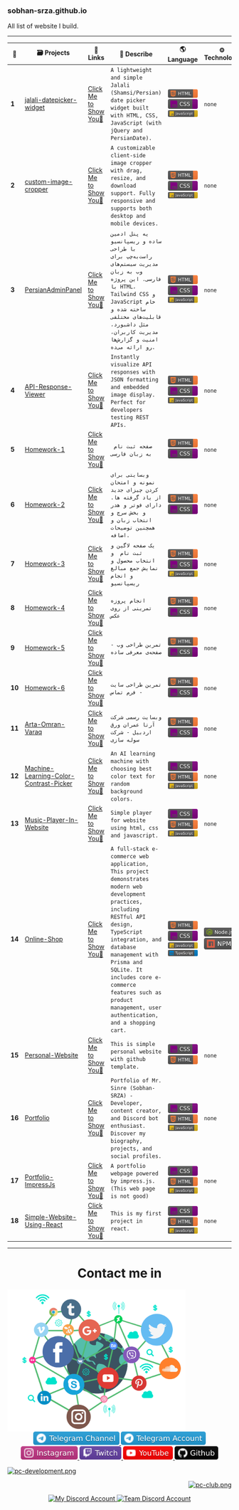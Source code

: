 
<h3>sobhan-srza.github.io</h3>
<p>All list of website I build.</p>

<hr>


<table>
    <thead>
        <tr>
            <th>🔢</th>
            <th>🗃 Projects</th>
            <th>📡 Links</th>
            <th>📖 Describe</th>
            <th>🌎 Language</th>
            <th>⚙️ Technology</th>
            <th>⭐ Stars</th>
            <th>🖨 Forks</th>
        </tr>
    </thead>
    <tbody>
<tr>
    <td><strong>1</strong></td>
    <td><a href="https://github.com/Sobhan-SRZA/jalali-datepicker-widget">jalali-datepicker-widget</a></td>
    <td><a href="https://sobhan-srza.github.io/jalali-datepicker-widget"> Click Me to Show You👀 </a></td>
    <td><code>A lightweight and simple Jalali (Shamsi/Persian) date picker widget built with HTML, CSS, JavaScript (with jQuery and PersianDate).</code></td>
    <td><img src="https://raw.githubusercontent.com/Sobhan-SRZA/Sobhan-SRZA/4c697854a80e5e99324c04eb000f7d2cd53737ae/images//html.svg" alt="Used HTML" style="max-width: 100%;"><img src="https://raw.githubusercontent.com/Sobhan-SRZA/Sobhan-SRZA/4c697854a80e5e99324c04eb000f7d2cd53737ae/images//css.svg" alt="Used CSS" style="max-width: 100%;"><img src="https://raw.githubusercontent.com/Sobhan-SRZA/Sobhan-SRZA/4c697854a80e5e99324c04eb000f7d2cd53737ae/images//javascript.svg" alt="Used JavaScript" style="max-width: 100%;"></td>
    <td><code>none</code></td>
    <td><img src="https://img.shields.io/github/stars/Sobhan-SRZA/jalali-datepicker-widget?style=flat-square" alt="Stars" style="max-width: 100%;"></td>
    <td><img src="https://img.shields.io/github/forks/Sobhan-SRZA/jalali-datepicker-widget?style=flat-square" alt="Forks" style="max-width: 100%;"></td>
</tr>

<tr>
    <td><strong>2</strong></td>
    <td><a href="https://github.com/Sobhan-SRZA/custom-image-cropper">custom-image-cropper</a></td>
    <td><a href="https://sobhan-srza.github.io/custom-image-cropper"> Click Me to Show You👀 </a></td>
    <td><code>A customizable client-side image cropper with drag, resize, and download support. Fully responsive and supports both desktop and mobile devices.</code></td>
    <td><img src="https://raw.githubusercontent.com/Sobhan-SRZA/Sobhan-SRZA/4c697854a80e5e99324c04eb000f7d2cd53737ae/images//html.svg" alt="Used HTML" style="max-width: 100%;"><img src="https://raw.githubusercontent.com/Sobhan-SRZA/Sobhan-SRZA/4c697854a80e5e99324c04eb000f7d2cd53737ae/images//css.svg" alt="Used CSS" style="max-width: 100%;"><img src="https://raw.githubusercontent.com/Sobhan-SRZA/Sobhan-SRZA/4c697854a80e5e99324c04eb000f7d2cd53737ae/images//javascript.svg" alt="Used JavaScript" style="max-width: 100%;"></td>
    <td><code>none</code></td>
    <td><img src="https://img.shields.io/github/stars/Sobhan-SRZA/custom-image-cropper?style=flat-square" alt="Stars" style="max-width: 100%;"></td>
    <td><img src="https://img.shields.io/github/forks/Sobhan-SRZA/custom-image-cropper?style=flat-square" alt="Forks" style="max-width: 100%;"></td>
</tr>

<tr>
    <td><strong>3</strong></td>
    <td><a href="https://github.com/Sobhan-SRZA/PersianAdminPanel">PersianAdminPanel</a></td>
    <td><a href="https://sobhan-srza.github.io/PersianAdminPanel"> Click Me to Show You👀 </a></td>
    <td><code>یه پنل ادمین ساده و ریسپانسیو با طراحی راست‌به‌چپ برای مدیریت سیستم‌های وب به زبان فارسی. این پروژه با HTML، Tailwind CSS و JavaScript خام ساخته شده و قابلیت‌های مختلفی مثل داشبورد، مدیریت کاربران، امنیت و گزارش‌ها رو ارائه می‌ده.</code></td>
    <td><img src="https://raw.githubusercontent.com/Sobhan-SRZA/Sobhan-SRZA/4c697854a80e5e99324c04eb000f7d2cd53737ae/images//html.svg" alt="Used HTML" style="max-width: 100%;"><img src="https://raw.githubusercontent.com/Sobhan-SRZA/Sobhan-SRZA/4c697854a80e5e99324c04eb000f7d2cd53737ae/images//css.svg" alt="Used CSS" style="max-width: 100%;"><img src="https://raw.githubusercontent.com/Sobhan-SRZA/Sobhan-SRZA/4c697854a80e5e99324c04eb000f7d2cd53737ae/images//javascript.svg" alt="Used JavaScript" style="max-width: 100%;"></td>
    <td><code>none</code></td>
    <td><img src="https://img.shields.io/github/stars/Sobhan-SRZA/PersianAdminPanel?style=flat-square" alt="Stars" style="max-width: 100%;"></td>
    <td><img src="https://img.shields.io/github/forks/Sobhan-SRZA/PersianAdminPanel?style=flat-square" alt="Forks" style="max-width: 100%;"></td>
</tr>

<tr>
    <td><strong>4</strong></td>
    <td><a href="https://github.com/Sobhan-SRZA/API-Response-Viewer">API-Response-Viewer</a></td>
    <td><a href="https://sobhan-srza.github.io/API-Response-Viewer"> Click Me to Show You👀 </a></td>
    <td><code>Instantly visualize API responses with JSON formatting and embedded image display. Perfect for developers testing REST APIs.</code></td>
    <td><img src="https://raw.githubusercontent.com/Sobhan-SRZA/Sobhan-SRZA/4c697854a80e5e99324c04eb000f7d2cd53737ae/images//html.svg" alt="Used HTML" style="max-width: 100%;"><img src="https://raw.githubusercontent.com/Sobhan-SRZA/Sobhan-SRZA/4c697854a80e5e99324c04eb000f7d2cd53737ae/images//css.svg" alt="Used CSS" style="max-width: 100%;"><img src="https://raw.githubusercontent.com/Sobhan-SRZA/Sobhan-SRZA/4c697854a80e5e99324c04eb000f7d2cd53737ae/images//javascript.svg" alt="Used JavaScript" style="max-width: 100%;"></td>
    <td><code>none</code></td>
    <td><img src="https://img.shields.io/github/stars/Sobhan-SRZA/API-Response-Viewer?style=flat-square" alt="Stars" style="max-width: 100%;"></td>
    <td><img src="https://img.shields.io/github/forks/Sobhan-SRZA/API-Response-Viewer?style=flat-square" alt="Forks" style="max-width: 100%;"></td>
</tr>

<tr>
    <td><strong>5</strong></td>
    <td><a href="https://github.com/Sobhan-SRZA/Homework-1">Homework-1</a></td>
    <td><a href="https://sobhan-srza.github.io/Homework-1"> Click Me to Show You👀 </a></td>
    <td><code> صفحه ثبت نام به زبان فارسی</code></td>
    <td><img src="https://raw.githubusercontent.com/Sobhan-SRZA/Sobhan-SRZA/4c697854a80e5e99324c04eb000f7d2cd53737ae/images//html.svg" alt="Used HTML" style="max-width: 100%;"><img src="https://raw.githubusercontent.com/Sobhan-SRZA/Sobhan-SRZA/4c697854a80e5e99324c04eb000f7d2cd53737ae/images//css.svg" alt="Used CSS" style="max-width: 100%;"></td>
    <td><code>none</code></td>
    <td><img src="https://img.shields.io/github/stars/Sobhan-SRZA/Homework-1?style=flat-square" alt="Stars" style="max-width: 100%;"></td>
    <td><img src="https://img.shields.io/github/forks/Sobhan-SRZA/Homework-1?style=flat-square" alt="Forks" style="max-width: 100%;"></td>
</tr>

<tr>
    <td><strong>6</strong></td>
    <td><a href="https://github.com/Sobhan-SRZA/Homework-2">Homework-2</a></td>
    <td><a href="https://sobhan-srza.github.io/Homework-2"> Click Me to Show You👀 </a></td>
    <td><code>وبسایتی برای نمونه و امتحان کردن چیزای جدید از یاد گرفته ها. دارای فوتر و هدر و بخش سرچ و انتخاب زبان و همچنین توضیحات اضافه.</code></td>
    <td><img src="https://raw.githubusercontent.com/Sobhan-SRZA/Sobhan-SRZA/4c697854a80e5e99324c04eb000f7d2cd53737ae/images//html.svg" alt="Used HTML" style="max-width: 100%;"><img src="https://raw.githubusercontent.com/Sobhan-SRZA/Sobhan-SRZA/4c697854a80e5e99324c04eb000f7d2cd53737ae/images//css.svg" alt="Used CSS" style="max-width: 100%;"></td>
    <td><code>none</code></td>
    <td><img src="https://img.shields.io/github/stars/Sobhan-SRZA/Homework-2?style=flat-square" alt="Stars" style="max-width: 100%;"></td>
    <td><img src="https://img.shields.io/github/forks/Sobhan-SRZA/Homework-2?style=flat-square" alt="Forks" style="max-width: 100%;"></td>
</tr>

<tr>
    <td><strong>7</strong></td>
    <td><a href="https://github.com/Sobhan-SRZA/Homework-3">Homework-3</a></td>
    <td><a href="https://sobhan-srza.github.io/Homework-3"> Click Me to Show You👀 </a></td>
    <td><code>یک صفحه لاگین و ثبت نام  و انتخاب محصول و نمایش جمع مبالغ و انجام ریسپانسیو</code></td>
    <td><img src="https://raw.githubusercontent.com/Sobhan-SRZA/Sobhan-SRZA/4c697854a80e5e99324c04eb000f7d2cd53737ae/images//html.svg" alt="Used HTML" style="max-width: 100%;"><img src="https://raw.githubusercontent.com/Sobhan-SRZA/Sobhan-SRZA/4c697854a80e5e99324c04eb000f7d2cd53737ae/images//css.svg" alt="Used CSS" style="max-width: 100%;"><img src="https://raw.githubusercontent.com/Sobhan-SRZA/Sobhan-SRZA/4c697854a80e5e99324c04eb000f7d2cd53737ae/images//javascript.svg" alt="Used JavaScript" style="max-width: 100%;"></td>
    <td><code>none</code></td>
    <td><img src="https://img.shields.io/github/stars/Sobhan-SRZA/Homework-3?style=flat-square" alt="Stars" style="max-width: 100%;"></td>
    <td><img src="https://img.shields.io/github/forks/Sobhan-SRZA/Homework-3?style=flat-square" alt="Forks" style="max-width: 100%;"></td>
</tr>

<tr>
    <td><strong>8</strong></td>
    <td><a href="https://github.com/Sobhan-SRZA/Homework-4">Homework-4</a></td>
    <td><a href="https://sobhan-srza.github.io/Homework-4"> Click Me to Show You👀 </a></td>
    <td><code>انجام پروزه تمرینی از روی عکس</code></td>
    <td><img src="https://raw.githubusercontent.com/Sobhan-SRZA/Sobhan-SRZA/4c697854a80e5e99324c04eb000f7d2cd53737ae/images//html.svg" alt="Used HTML" style="max-width: 100%;"><img src="https://raw.githubusercontent.com/Sobhan-SRZA/Sobhan-SRZA/4c697854a80e5e99324c04eb000f7d2cd53737ae/images//css.svg" alt="Used CSS" style="max-width: 100%;"></td>
    <td><code>none</code></td>
    <td><img src="https://img.shields.io/github/stars/Sobhan-SRZA/Homework-4?style=flat-square" alt="Stars" style="max-width: 100%;"></td>
    <td><img src="https://img.shields.io/github/forks/Sobhan-SRZA/Homework-4?style=flat-square" alt="Forks" style="max-width: 100%;"></td>
</tr>

<tr>
    <td><strong>9</strong></td>
    <td><a href="https://github.com/Sobhan-SRZA/Homework-5">Homework-5</a></td>
    <td><a href="https://sobhan-srza.github.io/Homework-5"> Click Me to Show You👀 </a></td>
    <td><code>تمرین طراحی وب - صفحه‌ی معرفی ساده</code></td>
    <td><img src="https://raw.githubusercontent.com/Sobhan-SRZA/Sobhan-SRZA/4c697854a80e5e99324c04eb000f7d2cd53737ae/images//html.svg" alt="Used HTML" style="max-width: 100%;"><img src="https://raw.githubusercontent.com/Sobhan-SRZA/Sobhan-SRZA/4c697854a80e5e99324c04eb000f7d2cd53737ae/images//css.svg" alt="Used CSS" style="max-width: 100%;"></td>
    <td><code>none</code></td>
    <td><img src="https://img.shields.io/github/stars/Sobhan-SRZA/Homework-5?style=flat-square" alt="Stars" style="max-width: 100%;"></td>
    <td><img src="https://img.shields.io/github/forks/Sobhan-SRZA/Homework-5?style=flat-square" alt="Forks" style="max-width: 100%;"></td>
</tr>

<tr>
    <td><strong>10</strong></td>
    <td><a href="https://github.com/Sobhan-SRZA/Homework-6">Homework-6</a></td>
    <td><a href="https://sobhan-srza.github.io/Homework-6"> Click Me to Show You👀 </a></td>
    <td><code>تمرین طراحی سایت - فرم تماس</code></td>
    <td><img src="https://raw.githubusercontent.com/Sobhan-SRZA/Sobhan-SRZA/4c697854a80e5e99324c04eb000f7d2cd53737ae/images//html.svg" alt="Used HTML" style="max-width: 100%;"><img src="https://raw.githubusercontent.com/Sobhan-SRZA/Sobhan-SRZA/4c697854a80e5e99324c04eb000f7d2cd53737ae/images//css.svg" alt="Used CSS" style="max-width: 100%;"></td>
    <td><code>none</code></td>
    <td><img src="https://img.shields.io/github/stars/Sobhan-SRZA/Homework-6?style=flat-square" alt="Stars" style="max-width: 100%;"></td>
    <td><img src="https://img.shields.io/github/forks/Sobhan-SRZA/Homework-6?style=flat-square" alt="Forks" style="max-width: 100%;"></td>
</tr>

<tr>
    <td><strong>11</strong></td>
    <td><a href="https://github.com/Sobhan-SRZA/Arta-Omran-Varaq">Arta-Omran-Varaq</a></td>
    <td><a href="https://sobhan-srza.github.io/Arta-Omran-Varaq"> Click Me to Show You👀 </a></td>
    <td><code>وبسایت رسمی شرکت آرتا عمران ورق اردبیل - شرکت سوله سازی</code></td>
    <td><img src="https://raw.githubusercontent.com/Sobhan-SRZA/Sobhan-SRZA/4c697854a80e5e99324c04eb000f7d2cd53737ae/images//html.svg" alt="Used HTML" style="max-width: 100%;"><img src="https://raw.githubusercontent.com/Sobhan-SRZA/Sobhan-SRZA/4c697854a80e5e99324c04eb000f7d2cd53737ae/images//css.svg" alt="Used CSS" style="max-width: 100%;"></td>
    <td><code>none</code></td>
    <td><img src="https://img.shields.io/github/stars/Sobhan-SRZA/Arta-Omran-Varaq?style=flat-square" alt="Stars" style="max-width: 100%;"></td>
    <td><img src="https://img.shields.io/github/forks/Sobhan-SRZA/Arta-Omran-Varaq?style=flat-square" alt="Forks" style="max-width: 100%;"></td>
</tr>

<tr>
    <td><strong>12</strong></td>
    <td><a href="https://github.com/Sobhan-SRZA/Machine-Learning-Color-Contrast-Picker">Machine-Learning-Color-Contrast-Picker</a></td>
    <td><a href="https://sobhan-srza.github.io/Machine-Learning-Color-Contrast-Picker"> Click Me to Show You👀 </a></td>
    <td><code>An AI learning machine with choosing best color text for random background colors.</code></td>
    <td><img src="https://raw.githubusercontent.com/Sobhan-SRZA/Sobhan-SRZA/4c697854a80e5e99324c04eb000f7d2cd53737ae/images//css.svg" alt="Used CSS" style="max-width: 100%;"><img src="https://raw.githubusercontent.com/Sobhan-SRZA/Sobhan-SRZA/4c697854a80e5e99324c04eb000f7d2cd53737ae/images//html.svg" alt="Used HTML" style="max-width: 100%;"><img src="https://raw.githubusercontent.com/Sobhan-SRZA/Sobhan-SRZA/4c697854a80e5e99324c04eb000f7d2cd53737ae/images//javascript.svg" alt="Used JavaScript" style="max-width: 100%;"></td>
    <td><code>none</code></td>
    <td><img src="https://img.shields.io/github/stars/Sobhan-SRZA/Machine-Learning-Color-Contrast-Picker?style=flat-square" alt="Stars" style="max-width: 100%;"></td>
    <td><img src="https://img.shields.io/github/forks/Sobhan-SRZA/Machine-Learning-Color-Contrast-Picker?style=flat-square" alt="Forks" style="max-width: 100%;"></td>
</tr>

<tr>
    <td><strong>13</strong></td>
    <td><a href="https://github.com/Sobhan-SRZA/Music-Player-In-Website">Music-Player-In-Website</a></td>
    <td><a href="https://sobhan-srza.github.io/Music-Player-In-Website"> Click Me to Show You👀 </a></td>
    <td><code>Simple player for website using html, css and javascript.</code></td>
    <td><img src="https://raw.githubusercontent.com/Sobhan-SRZA/Sobhan-SRZA/4c697854a80e5e99324c04eb000f7d2cd53737ae/images//css.svg" alt="Used CSS" style="max-width: 100%;"><img src="https://raw.githubusercontent.com/Sobhan-SRZA/Sobhan-SRZA/4c697854a80e5e99324c04eb000f7d2cd53737ae/images//html.svg" alt="Used HTML" style="max-width: 100%;"><img src="https://raw.githubusercontent.com/Sobhan-SRZA/Sobhan-SRZA/4c697854a80e5e99324c04eb000f7d2cd53737ae/images//javascript.svg" alt="Used JavaScript" style="max-width: 100%;"></td>
    <td><code>none</code></td>
    <td><img src="https://img.shields.io/github/stars/Sobhan-SRZA/Music-Player-In-Website?style=flat-square" alt="Stars" style="max-width: 100%;"></td>
    <td><img src="https://img.shields.io/github/forks/Sobhan-SRZA/Music-Player-In-Website?style=flat-square" alt="Forks" style="max-width: 100%;"></td>
</tr>

<tr>
    <td><strong>14</strong></td>
    <td><a href="https://github.com/Sobhan-SRZA/Online-Shop">Online-Shop</a></td>
    <td><a href="https://sobhan-srza.github.io/Online-Shop"> Click Me to Show You👀 </a></td>
    <td><code>A full-stack e-commerce web application, This project demonstrates modern web development practices, including RESTful API design, TypeScript integration, and database management with Prisma and SQLite. It includes core e-commerce features such as product management, user authentication, and a shopping cart.</code></td>
    <td><img src="https://raw.githubusercontent.com/Sobhan-SRZA/Sobhan-SRZA/4c697854a80e5e99324c04eb000f7d2cd53737ae/images//html.svg" alt="Used HTML" style="max-width: 100%;"><img src="https://raw.githubusercontent.com/Sobhan-SRZA/Sobhan-SRZA/4c697854a80e5e99324c04eb000f7d2cd53737ae/images//css.svg" alt="Used CSS" style="max-width: 100%;"><img src="https://raw.githubusercontent.com/Sobhan-SRZA/Sobhan-SRZA/4c697854a80e5e99324c04eb000f7d2cd53737ae/images//javascript.svg" alt="Used JavaScript" style="max-width: 100%;"><img src="https://raw.githubusercontent.com/Sobhan-SRZA/Sobhan-SRZA/4c697854a80e5e99324c04eb000f7d2cd53737ae/images//typescript.svg" alt="Used TypeScript" style="max-width: 100%;"></td>
    <td><img src="https://raw.githubusercontent.com/Sobhan-SRZA/Sobhan-SRZA/4c697854a80e5e99324c04eb000f7d2cd53737ae/images//node.js.svg" alt="Used Node.js" style="max-width: 100%;"><img src="https://raw.githubusercontent.com/Sobhan-SRZA/Sobhan-SRZA/4c697854a80e5e99324c04eb000f7d2cd53737ae/images//npm.svg" alt="Used NPM" style="max-width: 100%;"></td>
    <td><img src="https://img.shields.io/github/stars/Sobhan-SRZA/Online-Shop?style=flat-square" alt="Stars" style="max-width: 100%;"></td>
    <td><img src="https://img.shields.io/github/forks/Sobhan-SRZA/Online-Shop?style=flat-square" alt="Forks" style="max-width: 100%;"></td>
</tr>

<tr>
    <td><strong>15</strong></td>
    <td><a href="https://github.com/Sobhan-SRZA/Personal-Website">Personal-Website</a></td>
    <td><a href="https://sobhan-srza.github.io/Personal-Website"> Click Me to Show You👀 </a></td>
    <td><code>This is simple personal website with github template.</code></td>
    <td><img src="https://raw.githubusercontent.com/Sobhan-SRZA/Sobhan-SRZA/4c697854a80e5e99324c04eb000f7d2cd53737ae/images//css.svg" alt="Used CSS" style="max-width: 100%;"><img src="https://raw.githubusercontent.com/Sobhan-SRZA/Sobhan-SRZA/4c697854a80e5e99324c04eb000f7d2cd53737ae/images//html.svg" alt="Used HTML" style="max-width: 100%;"></td>
    <td><code>none</code></td>
    <td><img src="https://img.shields.io/github/stars/Sobhan-SRZA/Personal-Website?style=flat-square" alt="Stars" style="max-width: 100%;"></td>
    <td><img src="https://img.shields.io/github/forks/Sobhan-SRZA/Personal-Website?style=flat-square" alt="Forks" style="max-width: 100%;"></td>
</tr>

<tr>
    <td><strong>16</strong></td>
    <td><a href="https://github.com/Sobhan-SRZA/Portfolio">Portfolio</a></td>
    <td><a href="https://sobhan-srza.github.io/Portfolio"> Click Me to Show You👀 </a></td>
    <td><code>Portfolio of Mr. Sinre (Sobhan-SRZA) - Developer, content creator, and Discord bot enthusiast. Discover my biography, projects, and social profiles.</code></td>
    <td><img src="https://raw.githubusercontent.com/Sobhan-SRZA/Sobhan-SRZA/4c697854a80e5e99324c04eb000f7d2cd53737ae/images//css.svg" alt="Used CSS" style="max-width: 100%;"><img src="https://raw.githubusercontent.com/Sobhan-SRZA/Sobhan-SRZA/4c697854a80e5e99324c04eb000f7d2cd53737ae/images//html.svg" alt="Used HTML" style="max-width: 100%;"><img src="https://raw.githubusercontent.com/Sobhan-SRZA/Sobhan-SRZA/4c697854a80e5e99324c04eb000f7d2cd53737ae/images//javascript.svg" alt="Used JavaScript" style="max-width: 100%;"></td>
    <td><code>none</code></td>
    <td><img src="https://img.shields.io/github/stars/Sobhan-SRZA/Portfolio?style=flat-square" alt="Stars" style="max-width: 100%;"></td>
    <td><img src="https://img.shields.io/github/forks/Sobhan-SRZA/Portfolio?style=flat-square" alt="Forks" style="max-width: 100%;"></td>
</tr>

<tr>
    <td><strong>17</strong></td>
    <td><a href="https://github.com/Sobhan-SRZA/Portfolio-ImpressJs">Portfolio-ImpressJs</a></td>
    <td><a href="https://sobhan-srza.github.io/Portfolio-ImpressJs"> Click Me to Show You👀 </a></td>
    <td><code>A portfolio webpage powered by impress.js. (This web page is not good)</code></td>
    <td><img src="https://raw.githubusercontent.com/Sobhan-SRZA/Sobhan-SRZA/4c697854a80e5e99324c04eb000f7d2cd53737ae/images//css.svg" alt="Used CSS" style="max-width: 100%;"><img src="https://raw.githubusercontent.com/Sobhan-SRZA/Sobhan-SRZA/4c697854a80e5e99324c04eb000f7d2cd53737ae/images//html.svg" alt="Used HTML" style="max-width: 100%;"><img src="https://raw.githubusercontent.com/Sobhan-SRZA/Sobhan-SRZA/4c697854a80e5e99324c04eb000f7d2cd53737ae/images//javascript.svg" alt="Used JavaScript" style="max-width: 100%;"></td>
    <td><code>none</code></td>
    <td><img src="https://img.shields.io/github/stars/Sobhan-SRZA/Portfolio-ImpressJs?style=flat-square" alt="Stars" style="max-width: 100%;"></td>
    <td><img src="https://img.shields.io/github/forks/Sobhan-SRZA/Portfolio-ImpressJs?style=flat-square" alt="Forks" style="max-width: 100%;"></td>
</tr>

<tr>
    <td><strong>18</strong></td>
    <td><a href="https://github.com/Sobhan-SRZA/Simple-Website-Using-React">Simple-Website-Using-React</a></td>
    <td><a href="https://sobhan-srza.github.io/Simple-Website-Using-React"> Click Me to Show You👀 </a></td>
    <td><code>This is my first project in react.</code></td>
    <td><img src="https://raw.githubusercontent.com/Sobhan-SRZA/Sobhan-SRZA/4c697854a80e5e99324c04eb000f7d2cd53737ae/images//css.svg" alt="Used CSS" style="max-width: 100%;"><img src="https://raw.githubusercontent.com/Sobhan-SRZA/Sobhan-SRZA/4c697854a80e5e99324c04eb000f7d2cd53737ae/images//html.svg" alt="Used HTML" style="max-width: 100%;"><img src="https://raw.githubusercontent.com/Sobhan-SRZA/Sobhan-SRZA/4c697854a80e5e99324c04eb000f7d2cd53737ae/images//javascript.svg" alt="Used JavaScript" style="max-width: 100%;"></td>
    <td><code>none</code></td>
    <td><img src="https://img.shields.io/github/stars/Sobhan-SRZA/Simple-Website-Using-React?style=flat-square" alt="Stars" style="max-width: 100%;"></td>
    <td><img src="https://img.shields.io/github/forks/Sobhan-SRZA/Simple-Website-Using-React?style=flat-square" alt="Forks" style="max-width: 100%;"></td>
</tr>
</tbody>
</table>

<hr>


<div align="center">
    <h1>Contact me in</h1>
  <div align="center">
  <a href="https://srza.ir" target="_blank">
   <img align="left" src="https://raw.githubusercontent.com/Sobhan-SRZA/Sobhan-SRZA/refs/heads/main/images/social.png" alt="Sobhan-SRZA social" width=400px>
  </a>

  <a href="https://t.me/d_opa_mine" target="_blank">
   <img alt="Telegram"
    src="https://raw.githubusercontent.com/Sobhan-SRZA/Sobhan-SRZA/refs/heads/main/images/telegram-ch.svg"
    height="30" />
  </a>

  <a href="https://t.me/Sobhan_SRZA" target="_blank">
   <img alt="Telegram"
    src="https://raw.githubusercontent.com/Sobhan-SRZA/Sobhan-SRZA/refs/heads/main/images/telegram-ac.svg"
    height="30" />
  </a>

  <a href="https://www.instagram.com/mr.sinre?igsh=cWk1aHdhaGRnOGg%3D&utm_source=qr" target="_blank">
   <img alt="Instagram"
    src="https://raw.githubusercontent.com/Sobhan-SRZA/Sobhan-SRZA/refs/heads/main/images/instagram.svg"
    height="30" />
  </a>

  <a href="https://www.twitch.tv/sobhan_srza" target="_blank">
   <img alt="Twitch"
    src="https://raw.githubusercontent.com/Sobhan-SRZA/Sobhan-SRZA/refs/heads/main/images/twitch.svg"
    height="30" />
  </a>

  <a href="https://www.youtube.com/@mr_sinre?app=desktop&sub_confirmation=1" target="_blank">
   <img alt="YouTube"
    src="https://raw.githubusercontent.com/Sobhan-SRZA/Sobhan-SRZA/refs/heads/main/images/youtube.svg"
    height="30" />
  </a>
  
  <a href="https://github.com/Sobhan-SRZA" target="_blank">
   <img alt="Github"
    src="https://raw.githubusercontent.com/Sobhan-SRZA/Sobhan-SRZA/refs/heads/main/images/github.svg"
    height="30" />
  </a>
  
  <p align="left">
   <a href="https://discord.gg/xh2S2h67UW" target="_blank">
    <img src="https://discord.com/api/guilds/1054814674979409940/widget.png?style=banner2" alt="pc-development.png">
   </a>
  </p>

  <p align="right">
   <a href="https://discord.gg/54zDNTAymF" target="_blank">
    <img src="https://discord.com/api/guilds/1181764925874507836/widget.png?style=banner2" alt="pc-club.png">
   </a>
  </p>

  <div align="center">
   <a href="https://discord.com/users/865630940361785345" target="_blank">
    <img alt="My Discord Account" src="https://discord.c99.nl/widget/theme-1/865630940361785345.png" />
   </a>
    <a href="https://discord.com/users/986314682547716117" target="_blank" align="right">
    <img alt="Team Discord Account" src="https://discord.c99.nl/widget/theme-1/986314682547716117.png" />
   </a>
  </div>

</div>

 </div>